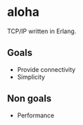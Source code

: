 aloha
=====

TCP/IP written in Erlang.

Goals
-----

- Provide connectivity
- Simplicity

Non goals
---------

- Performance
